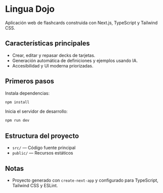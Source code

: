 # Lingua Dojo

Aplicación web de flashcards construida con Next.js, TypeScript y Tailwind CSS.

## Características principales

- Crear, editar y repasar decks de tarjetas.
- Generación automática de definiciones y ejemplos usando IA.
- Accesibilidad y UI moderna priorizadas.

## Primeros pasos

Instala dependencias:

```bash
npm install
```

Inicia el servidor de desarrollo:

```bash
npm run dev
```

## Estructura del proyecto

- `src/` — Código fuente principal
- `public/` — Recursos estáticos

## Notas

- Proyecto generado con `create-next-app` y configurado para TypeScript, Tailwind CSS y ESLint.
